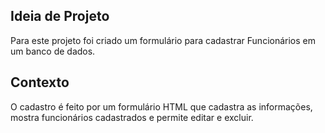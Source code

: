 ## Ideia de Projeto
Para este projeto foi criado um formulário para cadastrar Funcionários em um banco de dados.

## Contexto
O cadastro é feito por um formulário HTML que cadastra as informações, mostra funcionários cadastrados e permite editar e excluir. 
